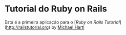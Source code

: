 # Tutorial do Ruby on Rails

Esta é a primeira aplicação para o [*Ruby on Rails Tutorial*] (http://railstutorial.org) by [Michael Hartl](http://michaelhartl.com)

